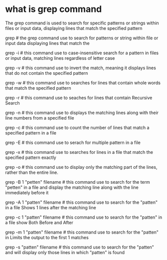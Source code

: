 # what is grep command 
The grep command is used to search for specific patterns or strings within files or input data, displaying lines that match the specified pattern

grep   #  the grep command use to search for patterns or string within file or input data displaying lines that match the 

grep -i  # this command use to  case-insensitive search for a  pattern in files or input data, matching lines regardless of letter case

grep -v  #  this command use to invert the match, meaning it displays lines that do not contain the specified pattern

grep -w  #  this command use to searches for lines that contain whole words that match the specified pattern

grep -r  #  this command use to seaches for lines that comtain Recursive Search

grep -n  #  this command  use to displays the matching lines along with their line numbers from a specified file

grep -c  #  this command use to  count the number of lines that match a specified pattern in a file

grep -E  #  this command use to serach for  multiple pattern in a file

grep -x   #  this command use to searches for lines in a file that match the specified pattern exactly

grep -o  #  this command use to display only the matching part of the lines, rather than the entire line.

grep -B 1 "petten" filename   #   this command use to  search for the term "petten" in a file and display the matching line along with the line immediately before it

grep -A 1 "patten" filename   #  this command use to search for the "patten" in a file Shows 1 lines after the matching line

grep -c 1 "patten" filename   #   this command use to search for the "patten" in a file show Both Before and After

grep -m 1 "patten" filename   #  this command use to search for the "patten" in Limits the output to the first 1 matches

grep -s "patten" filename    #   this command use to search for the "patten" and will display only those lines in which "patten" is found





